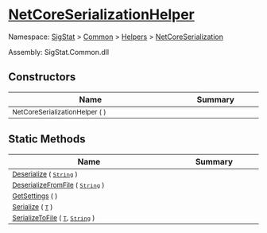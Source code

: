 # [NetCoreSerializationHelper](./NetCoreSerializationHelper.md)

Namespace: [SigStat]() > [Common](./../../README.md) > [Helpers](./../README.md) > [NetCoreSerialization](./README.md)

Assembly: SigStat.Common.dll


## Constructors

| Name | Summary | 
| --- | --- | 
| <sub>NetCoreSerializationHelper (  )</sub><img width=200 unselectable="on"/>  | <sub></sub><img width=200 unselectable="on"/>  | <br>


## Static Methods

| Name | Summary | 
| --- | --- | 
| <sub>[Deserialize](./Methods/NetCoreSerializationHelper-100664081.md) ( [`String`](https://docs.microsoft.com/en-us/dotnet/api/System.String) )</sub><img width=200 unselectable="on"/>  | <sub></sub><img width=200 unselectable="on"/>  | <br>
| <sub>[DeserializeFromFile](./Methods/NetCoreSerializationHelper-100664084.md) ( [`String`](https://docs.microsoft.com/en-us/dotnet/api/System.String) )</sub><img width=200 unselectable="on"/>  | <sub></sub><img width=200 unselectable="on"/>  | <br>
| <sub>[GetSettings](./Methods/NetCoreSerializationHelper-100664080.md) (  )</sub><img width=200 unselectable="on"/>  | <sub></sub><img width=200 unselectable="on"/>  | <br>
| <sub>[Serialize](./Methods/NetCoreSerializationHelper-100664082.md) ( [`T`](./NetCoreSerializationHelper.md) )</sub><img width=200 unselectable="on"/>  | <sub></sub><img width=200 unselectable="on"/>  | <br>
| <sub>[SerializeToFile](./Methods/NetCoreSerializationHelper-100664083.md) ( [`T`](./NetCoreSerializationHelper.md), [`String`](https://docs.microsoft.com/en-us/dotnet/api/System.String) )</sub><img width=200 unselectable="on"/>  | <sub></sub><img width=200 unselectable="on"/>  | <br>


